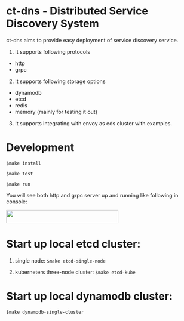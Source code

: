 # ct-dns - Distributed Service Discovery System

ct-dns aims to provide easy deployment of service discovery service. 

1. It supports following protocols

- http
- grpc

2. It supports following storage options

- dynamodb
- etcd
- redis
- memory (mainly for testing it out)

3. It supports integrating with envoy as eds cluster with examples.

# Development

`$make install`

`$make test`

`$make run`

You will see both http and grpc server up and running like following in console:

<img src="https://scionplu.sirv.com/Images/server.png" width="300" height="35" alt="" />

# Start up local etcd cluster:

1. single node: `$make etcd-single-node`

2. kuberneters three-node cluster: `$make etcd-kube`

# Start up local dynamodb cluster:

`$make dynamodb-single-cluster`
